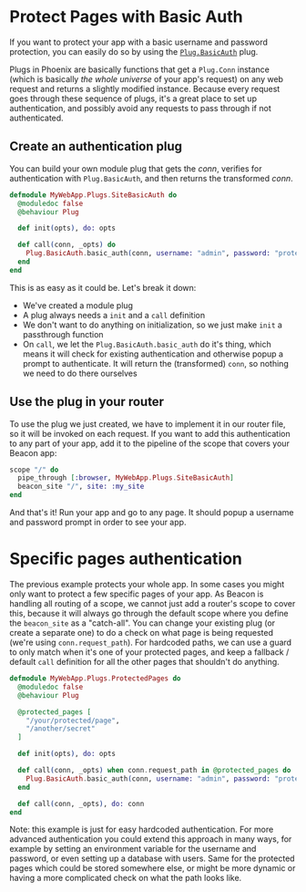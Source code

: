 # Protect Pages with Basic Auth

If you want to protect your app with a basic username and password protection, you can easily do so by using the [`Plug.BasicAuth`](https://hexdocs.pm/plug/Plug.BasicAuth.html) plug.

Plugs in Phoenix are basically functions that get a `Plug.Conn` instance (which is basically _the whole universe_ of your app's request) on any web request and returns a slightly modified instance.
Because every request goes through these sequence of plugs, it's a great place to set up authentication, and possibly avoid any requests to pass through if not authenticated.

## Create an authentication plug

You can build your own module plug that gets the _conn_, verifies for authentication with `Plug.BasicAuth`, and then returns the transformed _conn_.

```elixir
defmodule MyWebApp.Plugs.SiteBasicAuth do
  @moduledoc false
  @behaviour Plug

  def init(opts), do: opts

  def call(conn, _opts) do
    Plug.BasicAuth.basic_auth(conn, username: "admin", password: "protected123")
  end
end
```

This is as easy as it could be. Let's break it down:
- We've created a module plug
- A plug always needs a `init` and a `call` definition
- We don't want to do anything on initialization, so we just make `init` a passthrough function
- On `call`, we let the `Plug.BasicAuth.basic_auth` do it's thing, which means it will check for existing authentication and otherwise popup a prompt to authenticate. It will return the (transformed) `conn`, so nothing we need to do there ourselves

## Use the plug in your router

To use the plug we just created, we have to implement it in our router file, so it will be invoked on each request.
If you want to add this authentication to any part of your app, add it to the pipeline of the scope that covers your Beacon app:

```elixir
scope "/" do
  pipe_through [:browser, MyWebApp.Plugs.SiteBasicAuth]
  beacon_site "/", site: :my_site
end
```

And that's it! Run your app and go to any page. It should popup a username and password prompt in order to see your app.

# Specific pages authentication

The previous example protects your whole app. In some cases you might only want to protect a few specific pages of your app.
As Beacon is handling all routing of a scope, we cannot just add a router's scope to cover this, because it will always go through the default scope where you define the `beacon_site` as a "catch-all".
You can change your existing plug (or create a separate one) to do a check on what page is being requested (we're using `conn.request_path`).
For hardcoded paths, we can use a guard to only match when it's one of your protected pages, and keep a fallback / default `call` definition for all the other pages that shouldn't do anything.


```elixir
defmodule MyWebApp.Plugs.ProtectedPages do
  @moduledoc false
  @behaviour Plug

  @protected_pages [
    "/your/protected/page",
    "/another/secret"
  ]

  def init(opts), do: opts

  def call(conn, _opts) when conn.request_path in @protected_pages do
    Plug.BasicAuth.basic_auth(conn, username: "admin", password: "protected123")
  end

  def call(conn, _opts), do: conn
end
```

Note: this example is just for easy hardcoded authentication. For more advanced authentication you could extend this approach in many ways, for example by setting an environment variable for the username and password, or even setting up a database with users.
Same for the protected pages which could be stored somewhere else, or might be more dynamic or having a more complicated check on what the path looks like.
